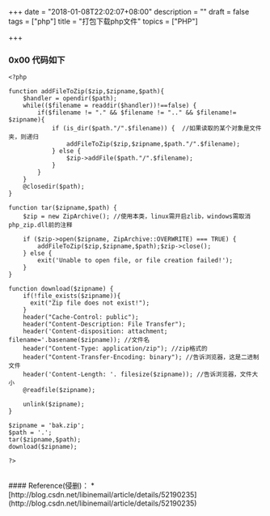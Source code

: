 +++
date = "2018-01-08T22:02:07+08:00"
description = ""
draft = false
tags = ["php"]
title = "打包下载php文件"
topics = ["PHP"]

+++

### 0x00 代码如下
```
<?php

function addFileToZip($zip,$zipname,$path){
    $handler = opendir($path);
    while(($filename = readdir($handler))!==false) {
        if($filename != "." && $filename != ".." && $filename!= $zipname){
            if (is_dir($path."/".$filename)) {  //如果读取的某个对象是文件夹，则递归
                addFileToZip($zip,$zipname,$path."/".$filename);
            } else {
                $zip->addFile($path."/".$filename);
            }
        }
    }
    @closedir($path);
}

function tar($zipname,$path) {
    $zip = new ZipArchive(); //使用本类，linux需开启zlib，windows需取消php_zip.dll前的注释

    if ($zip->open($zipname, ZipArchive::OVERWRITE) === TRUE) {
        addFileToZip($zip,$zipname,$path);$zip->close();
    } else {
        exit('Unable to open file, or file creation failed!');
    }
}

function download($zipname) {
    if(!file_exists($zipname)){
      exit("Zip file does not exist!");
    }  
    header("Cache-Control: public");
    header("Content-Description: File Transfer");
    header('Content-disposition: attachment; filename='.basename($zipname)); //文件名
    header("Content-Type: application/zip"); //zip格式的  
    header("Content-Transfer-Encoding: binary"); //告诉浏览器，这是二进制文件
    header('Content-Length: '. filesize($zipname)); //告诉浏览器，文件大小
    @readfile($zipname);

    unlink($zipname);
}

$zipname = 'bak.zip';
$path = '.';
tar($zipname,$path);
download($zipname);

?>
```

<br />
#### Reference(侵删)：
* [http://blog.csdn.net/libinemail/article/details/52190235](http://blog.csdn.net/libinemail/article/details/52190235)